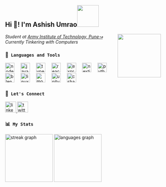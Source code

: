 <h2 align="left">Hi 👋! I'm Ashish Umrao<img src="https://media.tenor.com/LtF6lgB8FdsAAAAi/mochi-peach.gif" width="70"></h2>

<img align="right" width="140" height="140" src="https://media.tenor.com/mKMXJtjSv7YAAAAi/peachcat-new.gif"  />
<p><em>Student at <a target="_blank" href="https://www.aitpune.com/">Army Institute of Technology, Pune↝</a></br>Currently Tinkering with Computers</a></em></p>

### 🔧&nbsp; `Languages and Tools`
<div align="left">
  <img src="https://cdn.jsdelivr.net/gh/devicons/devicon/icons/nodejs/nodejs-original.svg" height="30"  width="30" alt="nodejs logo"  />
  <img width="12" />
  <img src="https://cdn.jsdelivr.net/gh/devicons/devicon/icons/javascript/javascript-original.svg" height="30" width="30" alt="javascript logo"  />
  <img width="12" />
  <img src="https://cdn.jsdelivr.net/gh/devicons/devicon/icons/typescript/typescript-original.svg" height="30" width="30" alt="typescript logo"  />
  <img width="12" />
  <img src="https://cdn.jsdelivr.net/gh/devicons/devicon/icons/react/react-original.svg" height="30" width="30" alt="react logo"  />
  <img width="12" />
  <img src="https://skillicons.dev/icons?i=express" height="30" width="30" alt="express logo"  />
  <img width="12" />
  <img src="https://skillicons.dev/icons?i=nextjs" height="30" width="30" alt="nextjs logo"  />
  <img width="12" />
  <img src="https://cdn.jsdelivr.net/gh/devicons/devicon/icons/python/python-original.svg" height="30" width="30" alt="python logo"  />
  <img width="12" />
  <img src="https://cdn.jsdelivr.net/gh/devicons/devicon/icons/blender/blender-original.svg" height="30" width="30" alt="blender logo"  />
  <img width="12" />
  <img src="https://cdn.jsdelivr.net/gh/devicons/devicon/icons/linux/linux-original.svg" height="30" width="30" alt="linux logo"  />
  <img width="12" />
  <img src="https://cdn.jsdelivr.net/gh/devicons/devicon/icons/mongodb/mongodb-original.svg" height="30" width="30" alt="mongodb logo"  />
  <img width="12" />
  <img src="https://cdn.simpleicons.org/unity/FFFFFF" height="30" width="30" alt="unity logo"  />
  <img width="12" />
  <img src="https://cdn.jsdelivr.net/gh/devicons/devicon/icons/csharp/csharp-original.svg" height="30" width="30" alt="csharp logo"  />
</div>

###

### 🤝&nbsp; `Let's Connect`

<div align="left">
  <a href="https://www.linkedin.com/in/ashish-um/" target="_blank">
    <img src="https://img.shields.io/static/v1?message=LinkedIn&logo=linkedin&label=ashish-um&color=0077B5&logoColor=white&labelColor=&style=for-the-badge" height="35" alt="linkedin logo"  />
  </a>
  <a href="https://x.com/black_j8sus" target="_blank">
    <img src="https://img.shields.io/static/v1?message=Twitter&logo=twitter&label=&color=4159d1&logoColor=white&labelColor=&style=for-the-badge" height="35" alt="twitter logo"  />
  </a>
</div>

###

### 📊&nbsp; `My Stats`
<div align="left">
  <img src="https://streak-stats.demolab.com?user=ashish-um&locale=en&mode=daily&theme=dracula&hide_border=true&border_radius=5" height="154" alt="streak graph"  />
  <img src="https://github-readme-stats.vercel.app/api/top-langs?username=ashish-um&locale=en&hide_title=true&layout=compact&card_width=320&langs_count=8&theme=dracula&hide_border=true" height="154" alt="languages graph"  />
</div>

###

